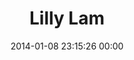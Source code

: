 ---
title: "Lilly Lam"
date: 2014-01-08 23:15:26 00:00
permalink: /lillikins
twitter: ""
likes: [2166]
id: 2119
gravatar: "http://www.gravatar.com/avatar/add5cd12ecbc5d171082e7d7d979d833"
---